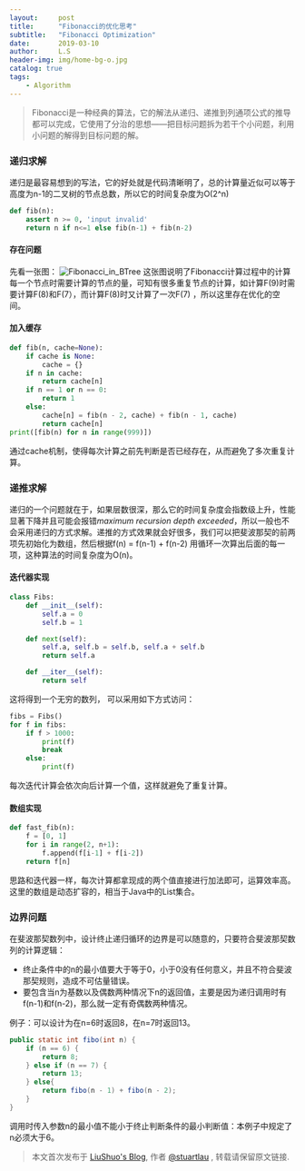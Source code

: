 ```yaml
---
layout:     post
title:      "Fibonacci的优化思考"
subtitle:   "Fibonacci Optimization"
date:       2019-03-10
author:     L.S
header-img: img/home-bg-o.jpg
catalog: true
tags:
    - Algorithm
---
```

    
> Fibonacci是一种经典的算法，它的解法从递归、递推到列通项公式的推导都可以完成，它使用了分治的思想——把目标问题拆为若干个小问题，利用小问题的解得到目标问题的解。

### 递归求解
递归是最容易想到的写法，它的好处就是代码清晰明了，总的计算量近似可以等于高度为n-1的二叉树的节点总数，所以它的时间复杂度为O(2^n)

```python
def fib(n):
    assert n >= 0, 'input invalid'
    return n if n<=1 else fib(n-1) + fib(n-2)
```

#### 存在问题
先看一张图：
![Fibonacci_in_BTree](https://liushuo.me/img/in-post/Fibonacci.png)
这张图说明了Fibonacci计算过程中的计算每一个节点时需要计算的节点的量，可知有很多重复节点的计算，如计算F(9)时需要计算F(8)和F(7），而计算F(8)时又计算了一次F(7)
，所以这里存在优化的空间。

#### 加入缓存
```python
def fib(n, cache=None):
    if cache is None:
        cache = {}
    if n in cache:
        return cache[n]
    if n == 1 or n == 0:
        return 1
    else:
        cache[n] = fib(n - 2, cache) + fib(n - 1, cache)
        return cache[n]
print([fib(n) for n in range(999)])
```
通过cache机制，使得每次计算之前先判断是否已经存在，从而避免了多次重复计算。

### 递推求解
递归的一个问题就在于，如果层数很深，那么它的时间复杂度会指数级上升，性能显著下降并且可能会报错*maximum recursion depth 
exceeded*，所以一般也不会采用递归的方式求解。递推的方式效果就会好很多，我们可以把斐波那契的前两项先初始化为数组，然后根据f(n) = f(n-1) + f(n-2)
用循环一次算出后面的每一项，这种算法的时间复杂度为O(n)。
#### 迭代器实现
```python
class Fibs:
    def __init__(self):
        self.a = 0
        self.b = 1

    def next(self):
        self.a, self.b = self.b, self.a + self.b
        return self.a

    def __iter__(self):
        return self
```
这将得到一个无穷的数列， 可以采用如下方式访问：
```python
fibs = Fibs()
for f in fibs:
    if f > 1000:
        print(f)
        break
    else:
        print(f)

```
每次迭代计算会依次向后计算一个值，这样就避免了重复计算。
#### 数组实现
```python
def fast_fib(n):
    f = [0, 1]
    for i in range(2, n+1):
        f.append(f[i-1] + f[i-2])
    return f[n]
```
思路和迭代器一样，每次计算都拿现成的两个值直接进行加法即可，运算效率高。这里的数组是动态扩容的，相当于Java中的List集合。

### 边界问题
在斐波那契数列中，设计终止递归循环的边界是可以随意的，只要符合斐波那契数列的计算逻辑： 
- 终止条件中的n的最小值要大于等于0，小于0没有任何意义，并且不符合斐波那契规则，造成不可估量错误。 
- 要包含当n为基数以及偶数两种情况下n的返回值，主要是因为递归调用时有f(n-1)和f(n-2)，那么就一定有奇偶数两种情况。

例子：可以设计为在n=6时返回8，在n=7时返回13。

```java
public static int fibo(int n) {
    if (n == 6) {
        return 8;
    } else if (n == 7) {
        return 13;
    } else{
        return fibo(n - 1) + fibo(n - 2);
    }
}
```
调用时传入参数n的最小值不能小于终止判断条件的最小判断值：本例子中规定了n必须大于6。

> 本文首次发布于 [LiuShuo's Blog](https://liushuo.me), 作者 [@stuartlau](http://github.com/stuartlau) ,
转载请保留原文链接.

